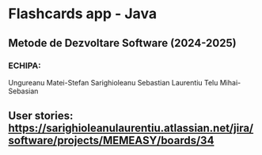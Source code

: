 ﻿# Flashcards app - Java
## Metode de Dezvoltare Software (2024-2025)
### ECHIPA:
Ungureanu Matei-Stefan
Sarighioleanu Sebastian Laurentiu
Telu Mihai-Sebasian
## User stories: https://sarighioleanulaurentiu.atlassian.net/jira/software/projects/MEMEASY/boards/34
